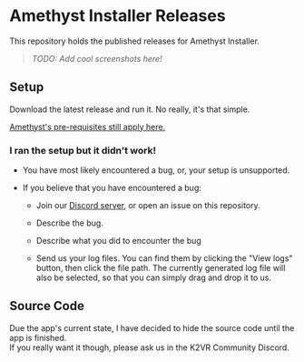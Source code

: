 # Amethyst Installer Releases

This repository holds the published releases for Amethyst Installer.

> *TODO: Add cool screenshots here!*

## Setup

Download the latest release and run it. No really, it's that simple.

[Amethyst's pre-requisites still apply here.](https://github.com/KinectToVR/Amethyst-Releases#pre-requisites-you-need-these-to-run-the-app)

### I ran the setup but it didn't work!

- You have most likely encountered a bug, or, your setup is unsupported.

- If you believe that you have encountered a bug:
  
  - Join our [Discord server](https://discord.gg/YBQCRDG), or open an issue on this repository.
  
  - Describe the bug.
  
  - Describe what you did to encounter the bug
  
  - Send us your log files. You can find them by clicking the "View logs" button, then click the file path. The currently generated log file will also be selected, so that you can simply drag and drop it to us.

## Source Code

Due the app's current state, I have decided to hide the source code until the app is finished.  
If you really want it though, please ask us in the K2VR Community Discord.



